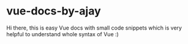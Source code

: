 # vue-docs-by-ajay
Hi there, this is easy Vue docs with small code snippets which is very helpful to understand whole syntax of Vue :)
